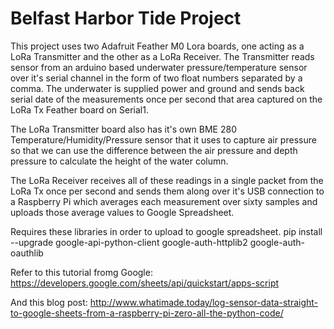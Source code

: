 Belfast Harbor Tide Project
===========================

This project uses two Adafruit Feather M0 Lora boards, one acting as a LoRa Transmitter and the other as a LoRa Receiver.  The Transmitter reads sensor from an arduino based underwater pressure/temperature sensor over it's serial channel in the form of two float numbers separated by a comma.  The underwater is supplied power and ground and sends back serial date of the measurements once per second that area captured on the LoRa Tx Feather board on Serial1.

The LoRa Transmitter board also has it's own BME 280 Temperature/Humidity/Pressure sensor that it uses to capture air pressure so that we can use the difference between the air pressure and depth pressure to calculate the height of the water column.

The LoRa Receiver receives all of these readings in a single packet from the LoRa Tx once per second and sends them along over it's USB connection to a Raspberry Pi which averages each measurement over sixty samples and uploads those average values to  Google Spreadsheet.

Requires these libraries in order to upload to google spreadsheet.
pip install --upgrade google-api-python-client google-auth-httplib2 google-auth-oauthlib

Refer to this tutorial fromg Google:
https://developers.google.com/sheets/api/quickstart/apps-script

And this blog post:
http://www.whatimade.today/log-sensor-data-straight-to-google-sheets-from-a-raspberry-pi-zero-all-the-python-code/

